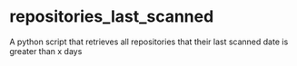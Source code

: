 # repositories_last_scanned
A python script that retrieves all repositories that their last scanned date is greater than x days 
